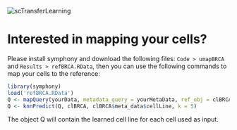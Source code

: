 ![scTransferLearning](https://raw.githubusercontent.com/dosorio/scTransferLearning/main/Figures/F1.png?token=GHSAT0AAAAAABQZDAMLAJDQ3VZRRSKWIA5EYSXCFLQ)
# Interested in mapping your cells?
Please install symphony and download the following files: `Code > umapBRCA` and `Results > refBRCA.RData`, then you can use the following commands to map your cells to the reference:

```R
library(symphony)
load('refBRCA.RData')
Q <- mapQuery(yourData, metadata_query = yourMetaData, ref_obj = clBRCA)
Q <- knnPredict(Q, clBRCA, clBRCA$meta_data$cellLine, k = 5)
```

The object Q will contain the learned cell line for each cell used as input.
